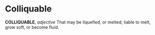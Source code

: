 # Colliquable

**COLLIQUABLE**, _adjective_ That may be liquefied, or melted; liable to melt, grow soft, or become fluid.